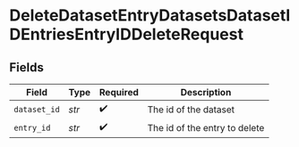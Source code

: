 # DeleteDatasetEntryDatasetsDatasetIDEntriesEntryIDDeleteRequest


## Fields

| Field                         | Type                          | Required                      | Description                   |
| ----------------------------- | ----------------------------- | ----------------------------- | ----------------------------- |
| `dataset_id`                  | *str*                         | :heavy_check_mark:            | The id of the dataset         |
| `entry_id`                    | *str*                         | :heavy_check_mark:            | The id of the entry to delete |